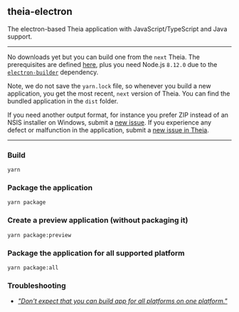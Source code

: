 ## theia-electron

The electron-based Theia application with JavaScript/TypeScript and Java support.

----

No downloads yet but you can build one from the `next` Theia. The prerequisites are defined [here](https://github.com/theia-ide/theia/blob/master/doc/Developing.md#prerequisites), plus you need Node.js `8.12.0` due to the [`electron-builder`](https://github.com/electron-userland/electron-builder/commit/c01b7c0b55d3466b826ea9cc9a11ad34118801c1#diff-a8de729869dd8f08fbe76328e6e803d6R16) dependency.

Note, we do not save the `yarn.lock` file, so whenever you build a new application, you get the most recent, `next` version of Theia. You can find the bundled application in the `dist` folder.

If you need another output format, for instance you prefer ZIP instead of an NSIS installer on Windows, submit a [new issue](https://github.com/theia-ide/theia-apps/issues/new). If you experience any defect or malfunction in the application, submit a [new issue in Theia](https://github.com/theia-ide/theia/issues/new).

----

### Build
```
yarn
```

### Package the application
```
yarn package
```

### Create a preview application (without packaging it)
```
yarn package:preview
```

### Package the application for all supported platform
```
yarn package:all
```

### Troubleshooting

 - [_"Don't expect that you can build app for all platforms on one platform."_](https://www.electron.build/multi-platform-build)